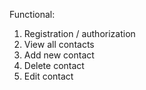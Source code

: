 Functional:
  1. Registration / authorization
  1. View all contacts
  1. Add new contact
  1. Delete contact
  1. Edit contact